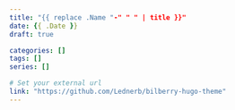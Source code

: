 ```yaml
---
title: "{{ replace .Name "-" " " | title }}"
date: {{ .Date }}
draft: true

categories: []
tags: []
series: []

# Set your external url
link: "https://github.com/Lednerb/bilberry-hugo-theme"
---
```

